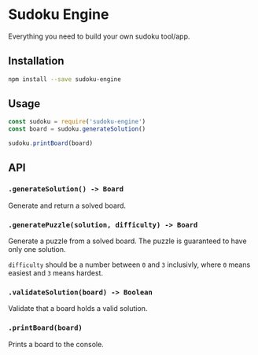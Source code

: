 # Sudoku Engine

Everything you need to build your own sudoku tool/app.

## Installation

```sh
npm install --save sudoku-engine
```

## Usage

```javascript
const sudoku = require('sudoku-engine')
const board = sudoku.generateSolution()

sudoku.printBoard(board)
```

## API

### `.generateSolution() -> Board`

Generate and return a solved board.

### `.generatePuzzle(solution, difficulty) -> Board`

Generate a puzzle from a solved board. The puzzle is guaranteed to have only one
solution.

`difficulty` should be a number between `0` and `3` inclusivly, where `0` means
easiest and `3` means hardest.

### `.validateSolution(board) -> Boolean`

Validate that a board holds a valid solution.

### `.printBoard(board)`

Prints a board to the console.
